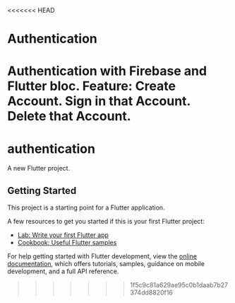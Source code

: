 <<<<<<< HEAD
# Authentication
Authentication with Firebase and Flutter bloc.
Feature:
Create Account.
Sign in that Account.
Delete that Account.
=======
# authentication

A new Flutter project.

## Getting Started

This project is a starting point for a Flutter application.

A few resources to get you started if this is your first Flutter project:

- [Lab: Write your first Flutter app](https://docs.flutter.dev/get-started/codelab)
- [Cookbook: Useful Flutter samples](https://docs.flutter.dev/cookbook)

For help getting started with Flutter development, view the
[online documentation](https://docs.flutter.dev/), which offers tutorials,
samples, guidance on mobile development, and a full API reference.
>>>>>>> 1f5c9c81a629ae95c0b1daab7b27374dd8820f16

